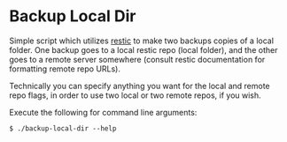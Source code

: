 
#	Backup Local Dir

Simple script which utilizes [restic](https://restic.net/) to make two backups copies of a local folder. One backup goes to a local restic repo (local folder), and the other goes to a remote server somewhere (consult restic documentation for formatting remote repo URLs).

Technically you can specify anything you want for the local and remote repo flags, in order to use two local or two remote repos, if you wish.

Execute the following for command line arguments:
```console
$ ./backup-local-dir --help
```




